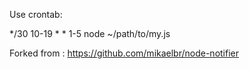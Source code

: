 Use crontab:

*/30 10-19 * * 1-5 node ~/path/to/my.js

Forked from : https://github.com/mikaelbr/node-notifier